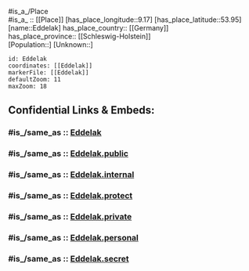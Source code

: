 ﻿---
confidential: public
isDeleted: false
location:
- 53.95
- 9.17
mapmarker: city
mapzoom:
- 7
- 12
SpocWebEntityId: 29967
tags:
- geo/City
type: City
---

#is_a_/Place  
#is_a_ :: [[Place]] 
[has_place_longitude::9.17] 
[has_place_latitude::53.95] 
[name::Eddelak] 
has_place_country:: [[Germany]]  
has_place_province:: [[Schleswig-Holstein]]  
[Population::] 
[Unknown::] 


```leaflet
id: Eddelak
coordinates: [[Eddelak]] 
markerFile: [[Eddelak]] 
defaultZoom: 11 
maxZoom: 18
```


## Confidential Links & Embeds: 

### #is_/same_as :: [Eddelak](/_Standards/Earth/Continent/Europe/Europe~Central/Germany/Germany~West/Schleswig-Holstein/counties~SH/Dithmarschen/cities~Dithmarschen/Burg-St.Michaelisdonn/boroughs~St.Michaelisdonn/Eddelak.md) 

### #is_/same_as :: [Eddelak.public](/_public/Earth/Continent/Europe/Europe~Central/Germany/Germany~West/Schleswig-Holstein/counties~SH/Dithmarschen/cities~Dithmarschen/Burg-St.Michaelisdonn/boroughs~St.Michaelisdonn/Eddelak.public.md) 

### #is_/same_as :: [Eddelak.internal](/_internal/Earth/Continent/Europe/Europe~Central/Germany/Germany~West/Schleswig-Holstein/counties~SH/Dithmarschen/cities~Dithmarschen/Burg-St.Michaelisdonn/boroughs~St.Michaelisdonn/Eddelak.internal.md) 

### #is_/same_as :: [Eddelak.protect](/_protect/Earth/Continent/Europe/Europe~Central/Germany/Germany~West/Schleswig-Holstein/counties~SH/Dithmarschen/cities~Dithmarschen/Burg-St.Michaelisdonn/boroughs~St.Michaelisdonn/Eddelak.protect.md) 

### #is_/same_as :: [Eddelak.private](/_private/Earth/Continent/Europe/Europe~Central/Germany/Germany~West/Schleswig-Holstein/counties~SH/Dithmarschen/cities~Dithmarschen/Burg-St.Michaelisdonn/boroughs~St.Michaelisdonn/Eddelak.private.md) 

### #is_/same_as :: [Eddelak.personal](/_personal/Earth/Continent/Europe/Europe~Central/Germany/Germany~West/Schleswig-Holstein/counties~SH/Dithmarschen/cities~Dithmarschen/Burg-St.Michaelisdonn/boroughs~St.Michaelisdonn/Eddelak.personal.md) 

### #is_/same_as :: [Eddelak.secret](/_secret/Earth/Continent/Europe/Europe~Central/Germany/Germany~West/Schleswig-Holstein/counties~SH/Dithmarschen/cities~Dithmarschen/Burg-St.Michaelisdonn/boroughs~St.Michaelisdonn/Eddelak.secret.md)

